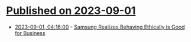 # [Published on 2023-09-01](index.md)

* [2023-09-01, 04:16:00](https://soylentnews.org/article.pl?sid=23/08/31/0211207&from=rss) - [Samsung Realizes Behaving Ethically is Good for Business](https://soylentnews.org/article.pl?sid=23/08/31/0211207&from=rss)
